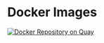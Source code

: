 Docker Images
========================
[![Docker Repository on Quay](https://quay.io/repository/yosvield/aspnet/status "Docker Repository on Quay")](https://quay.io/repository/yosvield/aspnet)

